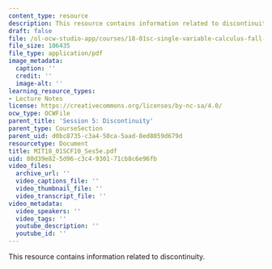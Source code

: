 ```yaml
---
content_type: resource
description: This resource contains information related to discontinuity.
draft: false
file: /ol-ocw-studio-app/courses/18-01sc-single-variable-calculus-fall-2010/80d39e825d96c3c4930171cb8c6e96fb_MIT18_01SCF10_Ses5e.pdf
file_size: 106435
file_type: application/pdf
image_metadata:
  caption: ''
  credit: ''
  image-alt: ''
learning_resource_types:
- Lecture Notes
license: https://creativecommons.org/licenses/by-nc-sa/4.0/
ocw_type: OCWFile
parent_title: 'Session 5: Discontinuity'
parent_type: CourseSection
parent_uid: d0bc8735-c3a4-50ca-5aad-8ed8059d679d
resourcetype: Document
title: MIT18_01SCF10_Ses5e.pdf
uid: 80d39e82-5d96-c3c4-9301-71cb8c6e96fb
video_files:
  archive_url: ''
  video_captions_file: ''
  video_thumbnail_file: ''
  video_transcript_file: ''
video_metadata:
  video_speakers: ''
  video_tags: ''
  youtube_description: ''
  youtube_id: ''
---
```

This resource contains information related to discontinuity.